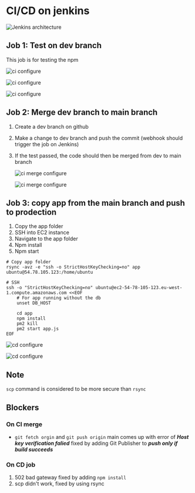 # CI/CD on jenkins

![Jenkins architecture](images/jenkins_arch.png)

## Job 1: Test on dev branch
This job is for testing the npm

![ci configure](images/ci1.png)

![ci configure](images/ci2.png)

![ci configure](images/ci3.png)

## Job 2: Merge dev branch to main branch 
1) Create a dev branch on github
2) Make a change to dev branch and push the commit (webhook should trigger the job on Jenkins)
3) If the test passed, the code should then be merged from dev to main branch
   
   ![ci merge configure](images/ci_merge1.png)

   ![ci merge configure](images/ci_merge2.png)


## Job 3: copy app from the main branch and push to prodection
1) Copy the app folder
2) SSH into EC2 instance
3) Navigate to the app folder
4) Npm install
5) Npm start

```shell
# Copy app folder
rsync -avz -e "ssh -o StrictHostKeyChecking=no" app ubuntu@54.78.105.123:/home/ubuntu

# SSH
ssh -o "StrictHostKeyChecking=no" ubuntu@ec2-54-78-105-123.eu-west-1.compute.amazonaws.com <<EOF
    # For app running without the db
    unset DB_HOST

    cd app
    npm install
    pm2 kill
    pm2 start app.js
EOF
```

![cd configure](images/cd1.png)

![cd configure](images/cd2.png)

## Note

`scp` command is considered to be more secure than `rsync`

## Blockers
### On CI merge
* `git fetch orgin` and `git push origin` main comes up with error of ***Host key verification falied*** fixed by adding Git Publisher to ***push only if build succeeds***

### On CD job
1) 502 bad gateway fixed by adding `npm install`
2) scp didn't work, fixed by using rsync
